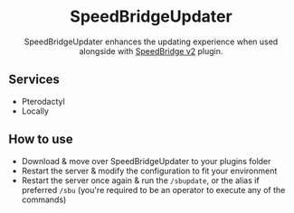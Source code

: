 <div align="center">
  <h1>SpeedBridgeUpdater</h1>
  <p>SpeedBridgeUpdater enhances the updating experience when used alongside with <a target="_blank" href="https://speedbridge.tofpu.me/github">SpeedBridge v2</a> plugin.</p>
</div>

## Services
- Pterodactyl
- Locally

## How to use
- Download & move over SpeedBridgeUpdater to your plugins folder
- Restart the server & modify the configuration to fit your environment
- Restart the server once again & run the `/sbupdate`, or the alias if preferred `/sbu` (you're required to be an operator to execute any of the commands)
